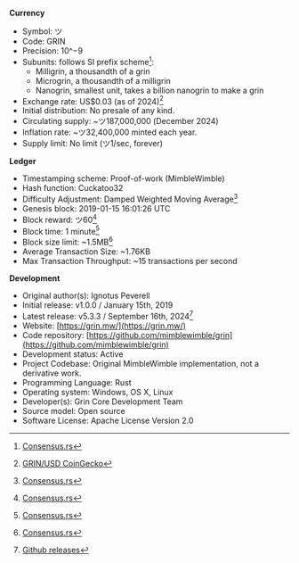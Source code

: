 **Currency**
- Symbol:  ツ 
- Code:  GRIN
- Precision:  10^−9
- Subunits: follows SI prefix scheme[^1]:
  - Milligrin, a thousandth of a grin
  - Microgrin, a thousandth of a milligrin
  - Nanogrin, smallest unit, takes a billion nanogrin to make a grin
- Exchange rate:  US$0.03 (as of 2024)[^2]
- Initial distribution:  No presale of any kind.
- Circulating supply:  ~ツ187,000,000 (December 2024)
- Inflation rate: ~ツ32,400,000 minted each year.
- Supply limit:  No limit (ツ1/sec, forever)

**Ledger**
- Timestamping scheme:  Proof-of-work (MimbleWimble)
- Hash function:  Cuckatoo32
- Difficulty Adjustment: Damped Weighted Moving Average[^1]
- Genesis block: 2019-01-15 16:01:26 UTC
- Block reward:  ツ60[^1]
- Block time: 1 minute[^1]
- Block size limit: ~1.5MB[^1]
- Average Transaction Size: ~1.76KB
- Max Transaction Throughput: ~15 transactions per second

**Development**
- Original author(s):  Ignotus Peverell
- Initial release:  v1.0.0 / January 15th, 2019
- Latest release:  v5.3.3 / September 16th, 2024[^3]
- Website:  [https://grin.mw/](https://grin.mw/)
- Code repository:  [https://github.com/mimblewimble/grin](https://github.com/mimblewimble/grin)
- Development status:  Active
- Project Codebase:  Original MimbleWimble implementation, not a derivative work. 
- Programming Language:  Rust
- Operating system:  Windows, OS X, Linux
- Developer(s):  Grin Core Development Team
- Source model:  Open source
- Software License:  Apache License Version 2.0


[^1]: [Consensus.rs](https://github.com/mimblewimble/grin/blob/master/core/src/consensus.rs)
[^2]: [GRIN/USD CoinGecko](https://www.coingecko.com/en/coins/grin)
[^3]: [Github releases](https://github.com/mimblewimble/grin/releases)
